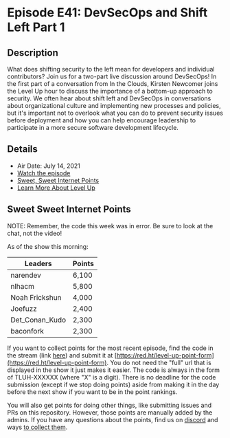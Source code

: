 # Episode E41: DevSecOps and Shift Left Part 1

## Description

What does shifting security to the left mean for developers and individual contributors? Join us for a two-part live discussion around DevSecOps! In the first part of a conversation from In the Clouds, Kirsten Newcomer joins the Level Up hour to discuss the importance of a bottom-up approach to security. We often hear about shift left and DevSecOps in conversations about organizational culture and implementing new processes and policies, but it's important not to overlook what you can do to prevent security issues before deployment and how you can help encourage leadership to participate in a more secure software development lifecycle.

## Details

* Air Date: July 14, 2021
* [Watch the episode](https://www.youtube.com/watch?v=I5EOhcjIc88)
* [Sweet, Sweet Internet Points](#sweet-sweet-internet-points)
* [Learn More About Level Up](https://red.ht/leveluphour)

## Sweet Sweet Internet Points

NOTE: Remember, the code this week was in error. Be sure to look at the chat, not the video!

As of the show this morning:

| Leaders | Points |
| ------- | ------ |
| narendev | 6,100 |
| nlhacm | 5,800 |
| Noah Frickshun | 4,000 |
| Joefuzz | 2,400 |
| Det_Conan_Kudo | 2,300 |
| baconfork | 2,300 |

If you want to collect points for the most recent episode, find the code in the stream (link [here](#details)) and submit it at [https://red.ht/level-up-point-form](https://red.ht/level-up-point-form).
You do not need the "full" url that is displayed in the show it just makes it easier.
The code is always in the form of TLUH-XXXXXX (where "X" is a digit).
There is no deadline for the code submission (except if we stop doing points) aside from making it in the day before the next show if you want to be in the point rankings.

You will also get points for doing other things, like submitting issues and PRs on this repository.
However, those points are manually added by the admins.
If you have any questions about the points, find us on [discord](https://discord.gg/5VMVGJt) and ways [to collect them](../activities.md).
